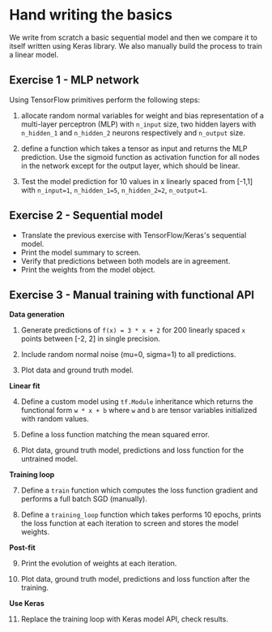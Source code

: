 # Hand writing the basics

We write from scratch a basic sequential model and then we compare it to itself written using Keras library.
We also manually build the process to train a linear model.

## Exercise 1 - MLP network

Using TensorFlow primitives perform the following steps:

1. allocate random normal variables for weight and bias representation of a
  multi-layer perceptron (MLP) with `n_input` size, two hidden layers with
  `n_hidden_1` and `n_hidden_2` neurons respectively and `n_output` size.

2. define a function which takes a tensor as input and returns the MLP
  prediction. Use the sigmoid function as activation function for all nodes in
  the network except for the output layer, which should be linear.

3. Test the model prediction for 10 values in x linearly spaced from [-1,1] with
  `n_input=1`, `n_hidden_1=5`, `n_hidden_2=2`, `n_output=1`.

## Exercise 2 - Sequential model

- Translate the previous exercise with TensorFlow/Keras's sequential model.
- Print the model summary to screen.
- Verify that predictions between both models are in agreement.
- Print the weights from the model object.

## Exercise 3 - Manual training with functional API

**Data generation**

1. Generate predictions of `f(x) = 3 * x + 2` for 200 linearly spaced `x` points
   between [-2, 2] in single precision.

2. Include random normal noise (mu=0, sigma=1) to all predictions.

3. Plot data and ground truth model.

**Linear fit**

4. Define a custom model using `tf.Module` inheritance which returns the
   functional form `w * x + b` where `w` and `b` are tensor variables
   initialized with random values.

5. Define a loss function matching the mean squared error.

6. Plot data, ground truth model, predictions and loss function for the
   untrained model.

**Training loop**

7. Define a `train` function which computes the loss function gradient and
   performs a full batch SGD (manually).

8. Define a `training_loop` function which takes performs 10 epochs, prints the
   loss function at each iteration to screen and stores the model weights.

**Post-fit**

9. Print the evolution of weights at each iteration.

10. Plot data, ground truth model, predictions and loss function after the training.

**Use Keras**

11. Replace the training loop with Keras model API, check results.


